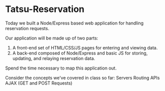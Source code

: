 # Tatsu-Reservation
Today we built a Node/Express based web application for handling reservation requests.

Our application will be made up of two parts: 
1) A front-end set of HTML/CSS/JS pages for entering and viewing data.
2) A back-end composed of Node/Express and basic JS for storing, updating, and relaying reservation data.

Spend the time necessary to map this application out. 

Consider the concepts we've covered in class so far:
Servers
Routing
APIs
AJAX (GET and POST Requests)
